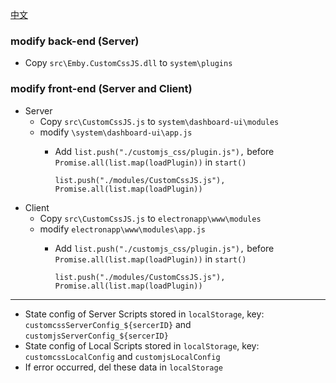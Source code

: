 [中文](README.md)
### modify back-end (Server)
- Copy `src\Emby.CustomCssJS.dll` to `system\plugins`

### modify front-end (Server and Client)
- Server
  - Copy `src\CustomCssJS.js` to `system\dashboard-ui\modules`
  - modify `\system\dashboard-ui\app.js`
    - Add `list.push("./customjs_css/plugin.js"),` before `Promise.all(list.map(loadPlugin))` in `start()`
  
      ```
      list.push("./modules/CustomCssJS.js"),
      Promise.all(list.map(loadPlugin))
      ```
- Client
  - Copy `src\CustomCssJS.js` to `electronapp\www\modules`
  - modify `electronapp\www\modules\app.js`
    - Add `list.push("./customjs_css/plugin.js"),` before `Promise.all(list.map(loadPlugin))` in `start()`
  
      ```
      list.push("./modules/CustomCssJS.js"),
      Promise.all(list.map(loadPlugin))
      ```
***
- State config of Server Scripts stored in `localStorage`, key: `customcssServerConfig_${sercerID}` and `customjsServerConfig_${sercerID}`
- State config of Local Scripts stored in `localStorage`, key: `customcssLocalConfig` and `customjsLocalConfig`
- If error occurred, del these data in `localStorage`